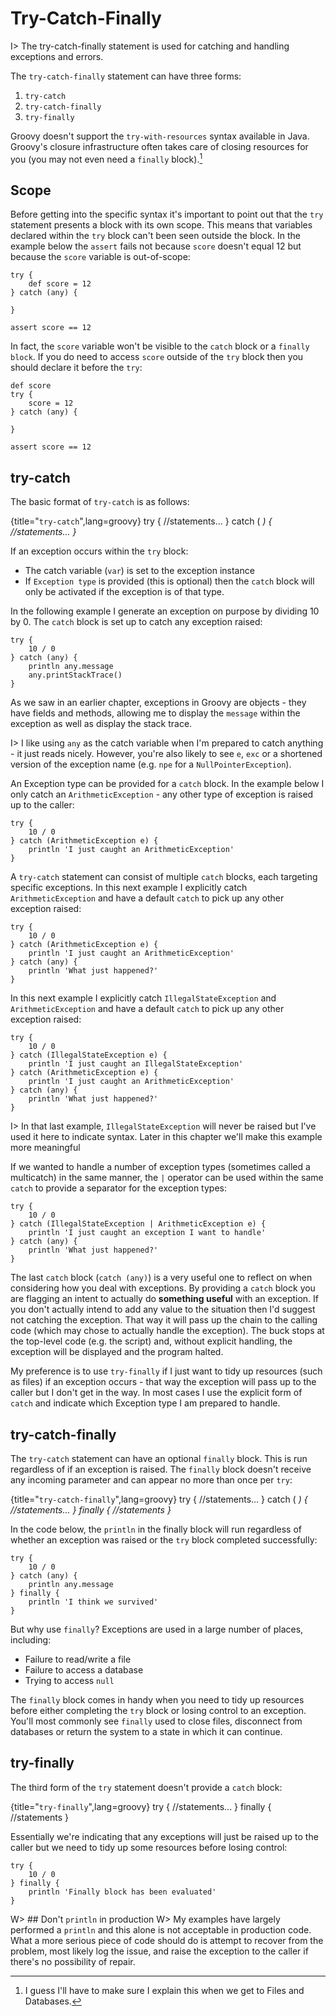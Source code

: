 # Try-Catch-Finally

I> The try-catch-finally statement is used for catching and handling exceptions and errors.

The `try-catch-finally` statement can have three forms:

1. `try-catch`
2. `try-catch-finally`
3. `try-finally`

Groovy doesn't support the `try-with-resources` syntax available in Java. Groovy's closure infrastructure often takes care of closing resources for you (you may not even need a `finally` block).[^copout] 

[^copout]: I guess I'll have to make sure I explain this when we get to Files and Databases.

## Scope
Before getting into the specific syntax it's important to point out that the `try` statement presents a block with its own scope. This means that variables declared within the `try` block can't been seen outside the block. In the example below the `assert` fails not because `score` doesn't equal 12 but because the `score` variable is out-of-scope:


	try {
	    def score = 12
	} catch (any) {
	
	}
	
	assert score == 12


In fact, the `score` variable won't be visible to the `catch` block or a `finally block`. If you do need to access `score` outside of the `try` block then you should declare it before the `try`:


	def score
	try {
	    score = 12
	} catch (any) {
	
	}
	
	assert score == 12


## try-catch
The basic format of `try-catch`  is as follows:

{title="`try-catch`",lang=groovy}
	try {
		//statements...
	} catch (<Exception type> <var>) {
		//statements...
	}


If an exception occurs within the `try` block:

- The catch variable (`var`) is set to the exception instance
- If `Exception type` is provided (this is optional) then the `catch` block will only be activated if the exception is of that type.

In the following example I generate an exception on purpose by dividing 10 by 0. The `catch` block is set up to catch any exception raised:


	try {
	    10 / 0
	} catch (any) {
	    println any.message
	    any.printStackTrace()
	}


As we saw in an earlier chapter, exceptions in Groovy are objects - they have fields and methods, allowing me to display the `message` within the exception as well as display the stack trace.

I> I like using `any` as the catch variable when I'm prepared to catch anything - it just reads nicely. However, you're also likely to see `e`, `exc` or a shortened version of the exception name (e.g. `npe` for a `NullPointerException`).

An Exception type can be provided for a `catch` block. In the example below I only catch an `ArithmeticException` - any other type of exception is raised up to the caller:


	try {
	    10 / 0
	} catch (ArithmeticException e) {
	    println 'I just caught an ArithmeticException'
	}


A `try-catch` statement can consist of multiple `catch` blocks, each targeting specific exceptions. In this next example I explicitly catch `ArithmeticException` and have a default `catch` to pick up any other exception raised:


	try {
	    10 / 0
	} catch (ArithmeticException e) {
	    println 'I just caught an ArithmeticException'
	} catch (any) {
	    println 'What just happened?'
	}


In this next example I explicitly catch `IllegalStateException` and `ArithmeticException` and have a default `catch` to pick up any other exception raised:


	try {
	    10 / 0
	} catch (IllegalStateException e) {
	    println 'I just caught an IllegalStateException'
	} catch (ArithmeticException e) {
	    println 'I just caught an ArithmeticException'
	} catch (any) {
	    println 'What just happened?'
	}


I> In that last example, `IllegalStateException` will never be raised but I've used it here to indicate syntax. Later in this chapter we'll make this example more meaningful

If we wanted to handle a number of exception types (sometimes called a multicatch) in the same manner, the `|` operator can be used within the same `catch` to provide a separator for the exception types:


	try {
	    10 / 0
	} catch (IllegalStateException | ArithmeticException e) {
	    println 'I just caught an exception I want to handle'
	} catch (any) {
	    println 'What just happened?'
	}


The last `catch` block (`catch (any)`) is a very useful one to reflect on when considering how you deal with exceptions. By providing a `catch` block you are flagging an intent to actually do __something useful__ with an exception. If you don't actually intend to add any value to the situation then I'd suggest not catching the exception. That way it will pass up the chain to the calling code (which may chose to actually handle the exception). The buck stops at the top-level code (e.g. the script) and, without explicit handling, the exception will be displayed and the program halted.

My preference is to use `try-finally` if I just want to tidy up resources (such as files) if an exception occurs - that way the exception will pass up to the caller but I don't get in the way. In most cases I use the explicit form of `catch` and indicate which Exception type I am prepared to handle.

## try-catch-finally
The `try-catch` statement can have an optional `finally` block. This is run regardless of if an exception is raised. The `finally` block doesn't receive any incoming parameter and can appear no more than once per `try`:

{title="`try-catch-finally`",lang=groovy}
	try {
		//statements...
	} catch (<Exception type> <var>) {
		//statements...
	} finally {
		//statements
	}


In the code below, the `println` in the finally block will run regardless of whether an exception was raised or the `try` block completed successfully:


	try {
	    10 / 0
	} catch (any) {
	    println any.message
	} finally {
	    println 'I think we survived'
	}


But why use `finally`? Exceptions are used in a large number of places, including:

- Failure to read/write a file
- Failure to access a database
- Trying to access `null`

The `finally` block comes in handy when you need to tidy up resources before either completing the `try` block or losing control to an exception. You'll most commonly see `finally` used to close files, disconnect from databases or return the system to a state in which it can continue. 

## try-finally
The third form of the `try` statement doesn't provide a `catch` block:

{title="`try-finally`",lang=groovy}
	try {
		//statements...
	} finally {
		//statements
	}


Essentially we're indicating that any exceptions will just be raised up to the caller but we need to tidy up some resources before losing control:


	try {
	    10 / 0
	} finally {
	    println 'Finally block has been evaluated'
	}



W> ## Don't `println` in production
W> My examples have largely performed a `println` and this alone is not acceptable in production code. What a more serious piece of code should do is attempt to recover from the problem, most likely log the issue, and raise the exception to the caller if there's no possibility of repair.